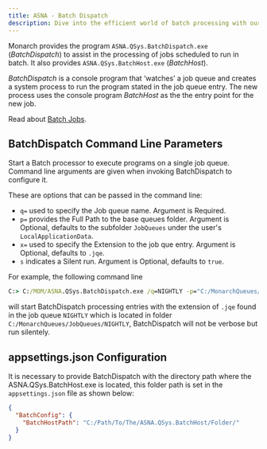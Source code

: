 ```yaml
---
title: ASNA - Batch Dispatch
description: Dive into the efficient world of batch processing with our guide on ASNA - Batch Dispatch. This comprehensive resource is designed for developers, system administrators, and IT professionals working with the ASNA system, providing a deep dive into the functionalities and best practices of batch dispatching. Learn how to streamline your batch jobs, optimize processing times, and ensure your operations run smoothly and efficiently. Whether you're scheduling regular data backups, running extensive data processing tasks, or managing system updates, our guide covers the essential knowledge and tools needed to maximize the performance and reliability of your batch dispatch processes.
---
```


Monarch provides the program `ASNA.QSys.BatchDispatch.exe` (*BatchDispatch*) to assist in the processing of jobs scheduled to run in batch. It also provides `ASNA.QSys.BatchHost.exe` (*BatchHost*).

*BatchDispatch* is a console program that ‘watches’ a job queue and creates a system process to run the program stated in the job queue entry.  The new process uses the console program *BatchHost* as the the entry point for the new job.

Read about [Batch Jobs](/manuals/programming/jobs/batch-jobs.html).

## BatchDispatch Command Line Parameters
Start a Batch processor to execute programs on a single job queue. Command line arguments are given when invoking BatchDispatch to configure it.

These are options that can be passed in the command line:
 - `q=` used to specify the Job queue name.  Argument is Required.
 - `p=` provides the Full Path to the base queues folder.  Argument is Optional, defaults to the subfolder `JobQueues` under the user's `LocalApplicationData`.
 - `x=` used to specify the Extension to the job que entry. Argument is Optional, defaults to `.jqe`.
 - `s` indicates a Silent run. Argument is Optional, defaults to `true`.

For example, the following command line

```bat
C:> C:/MOM/ASNA.QSys.BatchDispatch.exe /q=NIGHTLY -p="C:/MonarchQueues/JobQueues" 
```

will start BatchDispatch processing entries with the extension of `.jqe` found in the job queue `NIGHTLY` which is located in folder `C:/MonarchQueues/JobQueues/NIGHTLY`, BatchDispatch will not be verbose but run silentely.

## appsettings.json Configuration
It is necessary to provide BatchDispatch with the directory path where the ASNA.QSys.BatchHost.exe is located, this folder path is set in the `appsettings.json` file as shown below:

```JSON
{
  "BatchConfig": {
    "BatchHostPath": "C:/Path/To/The/ASNA.QSys.BatchHost/Folder/"
  }
}
```